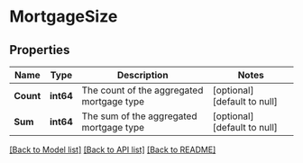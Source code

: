 # MortgageSize

## Properties
Name | Type | Description | Notes
------------ | ------------- | ------------- | -------------
**Count** | **int64** | The count of the aggregated mortgage type | [optional] [default to null]
**Sum** | **int64** | The sum of the aggregated mortgage type | [optional] [default to null]

[[Back to Model list]](../README.md#documentation-for-models) [[Back to API list]](../README.md#documentation-for-api-endpoints) [[Back to README]](../README.md)

